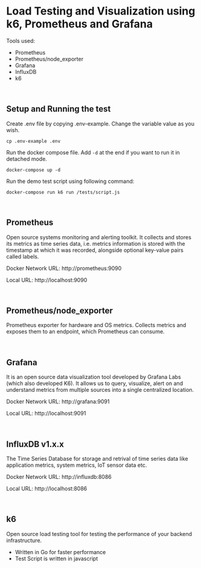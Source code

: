 # Load Testing and Visualization using k6, Prometheus and Grafana

Tools used:

- Prometheus
- Prometheus/node_exporter
- Grafana
- InfluxDB
- k6

&nbsp;

## Setup and Running the test

Create .env file by copying .env-example. Change the variable value as you wish.

`cp .env-example .env`

Run the docker compose file. Add `-d` at the end if you want to run it in detached mode.

`docker-compose up -d`

Run the demo test script using following command:

`docker-compose run k6 run /tests/script.js`

&nbsp;

## Prometheus

Open source systems monitoring and alerting toolkit. It collects and stores its metrics as time series data, i.e. metrics information is stored with the timestamp at which it was recorded, alongside optional key-value pairs called labels.

Docker Network URL: http://prometheus:9090

Local URL: http://localhost:9090

&nbsp;

## Prometheus/node_exporter

Prometheus exporter for hardware and OS metrics. Collects metrics and exposes them to an endpoint, which Prometheus can consume.

&nbsp;

## Grafana

It is an open source data visualization tool developed by Grafana Labs (which also developed K6). It allows us to query, visualize, alert on and understand metrics from multiple sources into a single centralized location.

Docker Network URL: http://grafana:9091

Local URL: http://localhost:9091

&nbsp;

## InfluxDB v1.x.x

The Time Series Database for storage and retrival of time series data like application metrics, system metrics, IoT sensor data etc.

Docker Network URL: http://influxdb:8086

Local URL: http://localhost:8086

&nbsp;

## k6

Open source load testing tool for testing the performance of your backend infrastructure.

- Written in Go for faster performance
- Test Script is written in javascript
